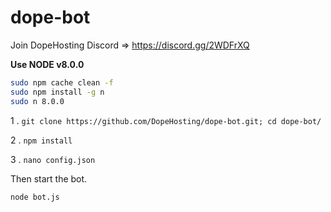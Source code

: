 # dope-bot
Join DopeHosting Discord => https://discord.gg/2WDFrXQ

**Use NODE v8.0.0**
```bash
sudo npm cache clean -f
sudo npm install -g n
sudo n 8.0.0
```


1 . ```git clone https://github.com/DopeHosting/dope-bot.git; cd dope-bot/```

2 . ```npm install```

3 . ```nano config.json```

Then start the bot.

```node bot.js```
